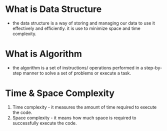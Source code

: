# What is Data Structure

 - the data structure is a way of storing and managing our data to use it effectively and efficiently. it is use to minimize space and time complexity. 

 # What is Algorithm

  - the algorithm is a set of instructions/ operations performed in a step-by-step manner to solve a set of problems or execute a task. 

# Time & Space Complexity
 
1. Time complexity - it measures the amount of time required to execute the code.
2. Space complexity - it means how much space is required to successfully execute the code. 

